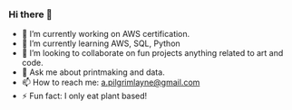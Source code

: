 ### Hi there 👋

- 🔭 I’m currently working on AWS certification.
- 🌱 I’m currently learning AWS, SQL, Python
- 👯 I’m looking to collaborate on fun projects anything related to art and code.
- 💬 Ask me about printmaking and data. 
- 📫 How to reach me: a.pilgrimlayne@gmail.com
- ⚡ Fun fact: I only eat plant based!
<!--
**aplgrm/aplgrm** is a ✨ _special_ ✨ repository because its `README.md` (this file) appears on your GitHub profile.

Here are some ideas to get you started:


-->

